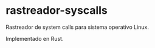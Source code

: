 # rastreador-syscalls
Rastreador de system calls para sistema operativo Linux.

Implementado en Rust.

